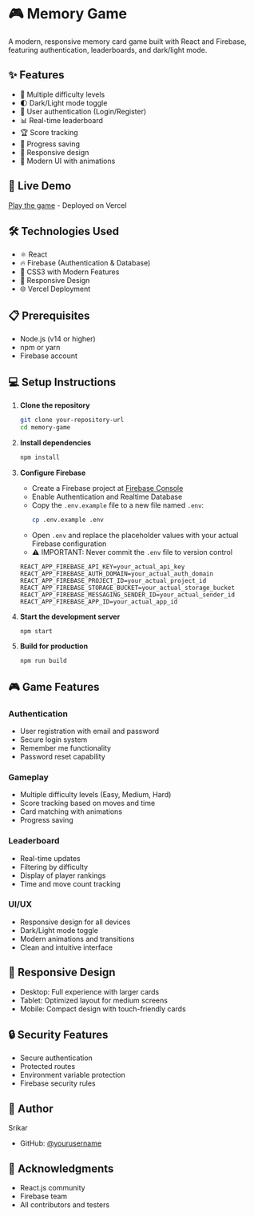 # 🎮 Memory Game

A modern, responsive memory card game built with React and Firebase, featuring authentication, leaderboards, and dark/light mode.

## ✨ Features

- 🎯 Multiple difficulty levels
- 🌓 Dark/Light mode toggle
- 🔐 User authentication (Login/Register)
- 📊 Real-time leaderboard
- 🏆 Score tracking
- 💾 Progress saving
- 📱 Responsive design
- 🎨 Modern UI with animations

## 🚀 Live Demo

[Play the game](your-vercel-deployment-url) - Deployed on Vercel

## 🛠️ Technologies Used

- ⚛️ React
- 🔥 Firebase (Authentication & Database)
- 🎨 CSS3 with Modern Features
- 📱 Responsive Design
- 🌐 Vercel Deployment

## 📋 Prerequisites

- Node.js (v14 or higher)
- npm or yarn
- Firebase account

## 💻 Setup Instructions

1. **Clone the repository**
   ```bash
   git clone your-repository-url
   cd memory-game
   ```

2. **Install dependencies**
   ```bash
   npm install
   ```

3. **Configure Firebase**
   - Create a Firebase project at [Firebase Console](https://console.firebase.google.com)
   - Enable Authentication and Realtime Database
   - Copy the `.env.example` file to a new file named `.env`:
     ```bash
     cp .env.example .env
     ```
   - Open `.env` and replace the placeholder values with your actual Firebase configuration
   - ⚠️ IMPORTANT: Never commit the `.env` file to version control
   ```env
   REACT_APP_FIREBASE_API_KEY=your_actual_api_key
   REACT_APP_FIREBASE_AUTH_DOMAIN=your_actual_auth_domain
   REACT_APP_FIREBASE_PROJECT_ID=your_actual_project_id
   REACT_APP_FIREBASE_STORAGE_BUCKET=your_actual_storage_bucket
   REACT_APP_FIREBASE_MESSAGING_SENDER_ID=your_actual_sender_id
   REACT_APP_FIREBASE_APP_ID=your_actual_app_id
   ```

4. **Start the development server**
   ```bash
   npm start
   ```

5. **Build for production**
   ```bash
   npm run build
   ```

## 🎮 Game Features

### Authentication
- User registration with email and password
- Secure login system
- Remember me functionality
- Password reset capability

### Gameplay
- Multiple difficulty levels (Easy, Medium, Hard)
- Score tracking based on moves and time
- Card matching with animations
- Progress saving

### Leaderboard
- Real-time updates
- Filtering by difficulty
- Display of player rankings
- Time and move count tracking

### UI/UX
- Responsive design for all devices
- Dark/Light mode toggle
- Modern animations and transitions
- Clean and intuitive interface

## 📱 Responsive Design

- Desktop: Full experience with larger cards
- Tablet: Optimized layout for medium screens
- Mobile: Compact design with touch-friendly cards

## 🔒 Security Features

- Secure authentication
- Protected routes
- Environment variable protection
- Firebase security rules

## 👤 Author

Srikar
- GitHub: [@yourusername](https://github.com/srikarr3)

## 🌟 Acknowledgments

- React.js community
- Firebase team
- All contributors and testers
